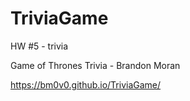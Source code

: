 # TriviaGame
HW #5 - trivia

Game of Thrones Trivia -
Brandon Moran

https://bm0v0.github.io/TriviaGame/
